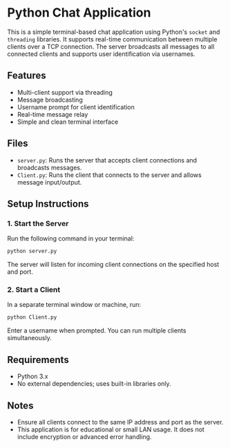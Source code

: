 # Python Chat Application

This is a simple terminal-based chat application using Python's `socket` and `threading` libraries. It supports real-time communication between multiple clients over a TCP connection. The server broadcasts all messages to all connected clients and supports user identification via usernames.

## Features

- Multi-client support via threading  
- Message broadcasting  
- Username prompt for client identification  
- Real-time message relay  
- Simple and clean terminal interface

## Files

- `server.py`: Runs the server that accepts client connections and broadcasts messages.
- `Client.py`: Runs the client that connects to the server and allows message input/output.

## Setup Instructions

### 1. Start the Server

Run the following command in your terminal:

```bash
python server.py
```

The server will listen for incoming client connections on the specified host and port.

### 2. Start a Client

In a separate terminal window or machine, run:

```bash
python Client.py
```

Enter a username when prompted. You can run multiple clients simultaneously.

## Requirements

- Python 3.x
- No external dependencies; uses built-in libraries only.

## Notes

- Ensure all clients connect to the same IP address and port as the server.
- This application is for educational or small LAN usage. It does not include encryption or advanced error handling.